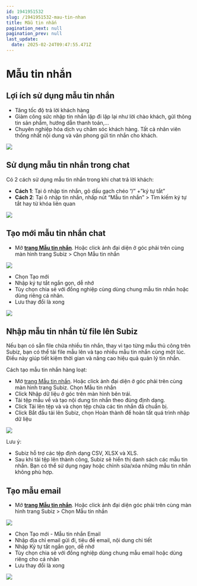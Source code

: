 ```yaml
---
id: 1941951532
slug: /1941951532-mau-tin-nhan
title: Mẫu tin nhắn
pagination_next: null
pagination_prev: null
last_update:
  date: 2025-02-24T09:47:55.471Z
---
```


# Mẫu tin nhắn

## Lợi ích sử dụng mẫu tin nhắn


- Tăng tốc độ trả lời khách hàng
- Giảm công sức nhập tin nhắn lặp đi lặp lại như lời chào khách, gửi thông tin sản phẩm, hướng dẫn thanh toán,...
- Chuyên nghiệp hóa dịch vụ chăm sóc khách hàng. Tất cả nhân viên thống nhất nội dung và văn phong gửi tin nhắn cho khách.


![](https://vcdn.subiz-cdn.com/file/fisgkcjuuuktouewdkao_acpxkgumifuoofoosble/unnamed.gif)

## Sử dụng mẫu tin nhắn trong chat


Có 2 cách sử dụng mẫu tin nhắn trong khi chat trả lời khách:

- **Cách 1**: Tại ô nhập tin nhắn, gõ dấu gạch chéo “/” +”ký tự tắt”
- **Cách 2**: Tại ô nhập tin nhắn, nhấp nút “Mẫu tin nhắn” > Tìm kiếm ký tự tắt hay từ khóa liên quan


![](https://vcdn.subiz-cdn.com/file/fisgkcjuyijzycrwcqoi_acpxkgumifuoofoosble/unnamed.png)

## Tạo mới mẫu tin nhắn chat


- Mở **[trang Mẫu tin nhắn](https://app.subiz.com.vn/settings/?message_template=true)**. Hoặc click ảnh đại diện ở góc phải trên cùng màn hình trang Subiz > Chọn Mẫu tin nhắn




![](https://vcdn.subiz-cdn.com/file/fisgkcjvbzhwbmaijqyy_acpxkgumifuoofoosble/unnamed.png)




- Chọn Tạo mới
- Nhập ký tự tắt ngắn gọn, dễ nhớ
- Tùy chọn chia sẻ với đồng nghiệp cùng dùng chung mẫu tin nhắn hoặc dùng riêng cá nhân.
- Lưu thay đổi là xong


![](https://vcdn.subiz-cdn.com/file/fisgkcjvetndruevbxei_acpxkgumifuoofoosble/unnamed.png)

## Nhập mẫu tin nhắn từ file lên Subiz


Nếu bạn có sẵn file chứa nhiều tin nhắn, thay vì tạo từng mẫu thủ công trên Subiz, bạn có thể tải file mẫu lên và tạo nhiều mẫu tin nhắn cùng một lúc. Điều này giúp tiết kiệm thời gian và nâng cao hiệu quả quản lý tin nhắn.

Cách tạo mẫu tin nhắn hàng loạt: 

- Mở [trang Mẫu tin nhắn](https://app.subiz.com.vn/settings/?message_template=true). Hoặc click ảnh đại diện ở góc phải trên cùng màn hình trang Subiz. Chọn Mẫu tin nhắn
- Click Nhập dữ liệu ở góc trên màn hình bên trái.
- Tải tệp mẫu về và tạo nội dung tin nhắn theo đúng định dạng.
- Click Tải lên tệp và và chọn tệp chứa các tin nhắn đã chuẩn bị.
- Click Bắt đầu tải lên Subiz, chọn Hoàn thành để hoàn tất quá trình nhập dữ liệu


![](https://vcdn.subiz-cdn.com/file/fisgkcjviqruxwrywtjf_acpxkgumifuoofoosble/unnamed.png)


Lưu ý: 

- Subiz hỗ trợ các tệp định dạng CSV, XLSX và XLS.
- Sau khi tải tệp lên thành công, Subiz sẽ hiển thị danh sách các mẫu tin nhắn. Bạn có thể sử dụng ngay hoặc chỉnh sửa/xóa những mẫu tin nhắn không phù hợp.
## Tạo mẫu email


- Mở **[trang Mẫu tin nhắn](https://app.subiz.com.vn/settings/?message_template=true)**. Hoặc click ảnh đại diện góc phải trên cùng màn hình trang Subiz > Chọn Mẫu tin nhắn


![](https://vcdn.subiz-cdn.com/file/fisgkcjvbzhwbmaijqyy_acpxkgumifuoofoosble/unnamed.png)
- Chọn Tạo mới - Mẫu tin nhắn Email
- Nhập địa chỉ email gửi đi, tiêu đề email, nội dung chi tiết
- Nhập Ký tự tắt ngắn gọn, dễ nhớ
- Tùy chọn chia sẻ với đồng nghiệp dùng chung mẫu email hoặc dùng riêng cho cá nhân
- Lưu thay đổi là xong


![](https://vcdn.subiz-cdn.com/file/fisgkcjvnfbkeqkaezge_acpxkgumifuoofoosble/unnamed.png)
